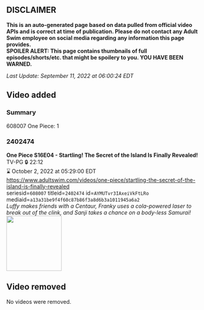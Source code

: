 ## DISCLAIMER
**This is an auto-generated page based on data pulled from official video APIs and is correct at time of publication. Please do not contact any Adult Swim employee on social media regarding any information this page provides.**  
**SPOILER ALERT: This page contains thumbnails of full episodes/shorts/etc. that might be spoilery to you. YOU HAVE BEEN WARNED.**  

_Last Update: September 11, 2022 at 06:00:24 EDT_
## Video added
### Summary
608007 One Piece: 1  
### 2402474
**One Piece S16E04 - Startling! The Secret of the Island Is Finally Revealed!**  
TV-PG 🔒 22:12  
⌛ October 2, 2022 at 05:29:00 EDT  
https://www.adultswim.com/videos/one-piece/startling-the-secret-of-the-island-is-finally-revealed  
seriesid=`608007` titleid=`2402474` id=`AYMUTvr3IAxeiVkFtLRo` mediaid=`a13a31be9f4f60c87b86f3a8d6b3a1011945a6a2`  
_Luffy makes friends with a Centaur, Franky uses a cola-powered laser to break out of the clink, and Sanji takes a chance on a body-less Samurai!_  
<a href="https://media.cdn.adultswim.com/uploads/20220906/thumbnails/2_2296153739-OnePiece_582_StartlingTheSecretOfTheIslandIsFinallyRevealed.png"><img src="https://media.cdn.adultswim.com/uploads/20220906/thumbnails/2_2296153739-OnePiece_582_StartlingTheSecretOfTheIslandIsFinallyRevealed.png" height="144px" /></a>
## Video removed
No videos were removed.  

